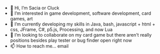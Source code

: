 - 👋 Hi, I’m Sacia or Cluck
- 👀 I’m interested in game development, software development, card games, art
- 🌱 I’m currently developing my skills in Java, bash, javascript + html + css, JFrame, C#, p5.js, Processing, and now Lua
- 💞️ I’m looking to collaborate on my card game but there aren't really positions besides play tester or bug finder open right now 
- 📫 How to reach me... email 

<!---
clackclock/clackclock is a ✨ special ✨ repository because its `README.md` (this file) appears on your GitHub profile.
You can click the Preview link to take a look at your changes.
--->
